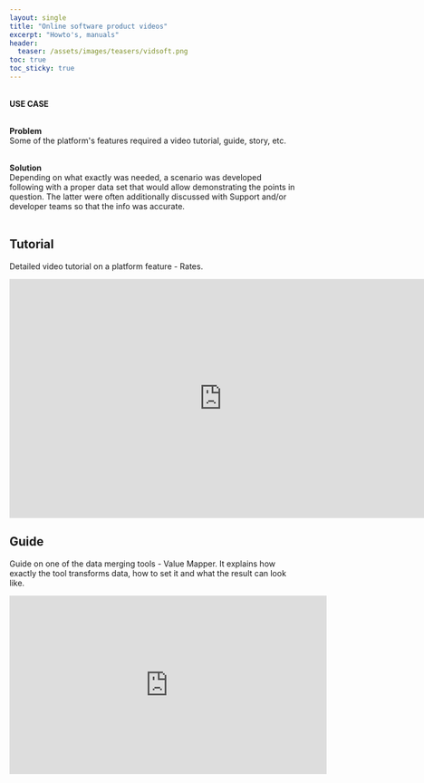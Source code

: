 ```yaml
---
layout: single
title: "Online software product videos"
excerpt: "Howto's, manuals"
header:
  teaser: /assets/images/teasers/vidsoft.png
toc: true
toc_sticky: true
---
```


<div class="usecase">

  <br>
  <strong>USE CASE</strong> <br><br>

  <strong>Problem</strong><br>
  Some of the platform's features required a video tutorial, guide, story, etc.<br><br>
  
  <strong>Solution</strong><br>
  Depending on what exactly was needed, a scenario was developed following with a proper data set that would allow demonstrating the points in question. The latter were often additionally discussed with Support and/or developer teams so that the info was accurate.<br>
  &nbsp;

</div>

## Tutorial

Detailed video tutorial on a platform feature - Rates.

<iframe width="750" height="422" src="https://www.youtube.com/embed/tqxVQ4bGQ4E" title="YouTube video player" frameborder="0" allow="accelerometer; autoplay; clipboard-write; encrypted-media; gyroscope; picture-in-picture" allowfullscreen></iframe>

<br>

## Guide

Guide on one of the data merging tools - Value Mapper. It explains how exactly the tool transforms data, how to set it and what the result can look like.

<iframe width="560" height="315" src="https://www.youtube.com/embed/tRPlZCH7dhw" title="YouTube video player" frameborder="0" allow="accelerometer; autoplay; clipboard-write; encrypted-media; gyroscope; picture-in-picture" allowfullscreen></iframe>